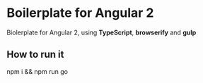 # Boilerplate for Angular 2
Biolerplate for Angular 2, using **TypeScript**, **browserify** and **gulp**

## How to run it
npm i && npm run go

